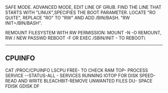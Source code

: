 SAFE MODE.
ADVANCED MODE, EDIT LINE OF GRUB. 
FIND THE LINE THAT STARTS WITH "LINUX",SPECIFIES THE BOOT PARAMETER. LOCATE "RO QUITE", REPLACE "RO" TO "RW" AND ADD /BIN/BASH.
"RW INIT=/BIN/BASH".

REMOUNT FILESYSTEM WITH RW PERMISSION:
MOUNT -N -O REMOUNT, RW /
NEW PASSWD
REBOOT -F OR  EXEC /SBIN/INIT - TO REBOOT\

---

CPUINFO
--
CAT /PROC/CPUINFO
LSCPU
FREE- TO CHECK RAM 
TOP- PROCESS
SERVICE --STATUS-ALL - SERVICES RUNNING
IOTOP FOR DISK SPEED- READ AND WRITE
BLEACHBIT-REMOVE UNWANTED FILES
DU- SPACE
FDISK
GDISK
DF